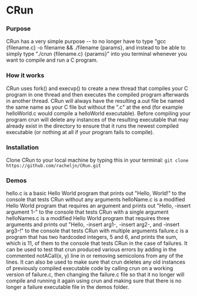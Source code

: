 # CRun

### Purpose
CRun has a very simple purpose -- to no longer have to type "gcc {filename.c} -o filename && ./filename {params}, and instead to be able to simply type "./crun {filename.c} {params}" into you terminal whenever you want to compile and run a C program.

### How it works
CRun uses fork() and execvp() to create a new thread that compiles your C program in one thread and then executes the compiled program afterwards in another thread. CRun will always have the resulting a.out file be named the same name as your C file but without the ".c" at the end (for example helloWorld.c would compile a helloWorld executable). Before compiling your program crun will delete any instances of the resulting executable that may already exist in the directory to ensure that it runs the newest compiled executable (or nothing at all if your program fails to compile). 

### Installation
Clone CRun to your local machine by typing this in your terminal: ```git clone https://github.com/racheljn/CRun.git```

### Demos
hello.c is a basic Hello World program that prints out "Hello, World!" to the console that tests CRun without any arguments
helloName.c is a modified Hello World program that requires an argument and prints out "Hello, -insert argument 1-" to the console that tests CRun with a single argument
helloNames.c is a modified Hello World program that requires three arguments and prints out "Hello, -insert arg1-, -insert arg2-, and -insert arg3-!" to the console that tests CRun with multiple arguments
failure.c is a program that has two hardcoded integers, 5 and 6, and prints the sum, which is 11, of them to the console that tests CRun in the case of failures. It can be used to test that crun produced various errors by adding in the commented notACall(x, y) line in or removing semicolons from any of the lines. It can also be used to make sure that crun deletes any old instances of previously compiled executable code by calling crun on a working version of failure.c, then changing the failure.c file so that it no longer will compile and running it again using crun and making sure that there is no longer a failure executable file in the demos folder.